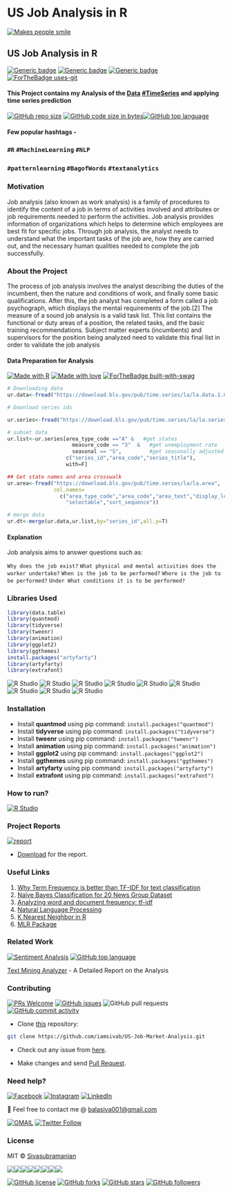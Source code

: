 # US Job Analysis in R
[![Makes people smile](https://forthebadge.com/images/badges/makes-people-smile.svg)](https://github.com/iamsivab)
## US Job Analysis in R
[![Generic badge](https://img.shields.io/badge/Text-Mining-teal.svg?style=for-the-badge)](https://github.com/iamsivab/US-Job-Market-Analysis) 
[![Generic badge](https://img.shields.io/badge/LinkedIn-Connect-blue.svg?style=for-the-badge&logo=linkedin&logoColor=white)](https://www.linkedin.com/in/iamsivab/) [![Generic badge](https://img.shields.io/badge/R-Language-blue.svg?style=for-the-badge)](https://github.com/iamsivab/US-Job-Market-Analysis/) [![ForTheBadge uses-git](http://ForTheBadge.com/images/badges/uses-git.svg)](https://GitHub.com/)

#### This Project contains my Analysis of the [Data](https://download.bls.gov/pub/time.series/la/la.data.1.CurrentS") [#TimeSeries](https://github.com/iamsivab/US-Job-Market-Analysis) and applying time series prediction

[![GitHub repo size](https://img.shields.io/github/repo-size/iamsivab/US-Job-Market-Analysis.svg?logo=github&style=social)](https://github.com/iamsivab) [![GitHub code size in bytes](https://img.shields.io/github/languages/code-size/iamsivab/US-Job-Market-Analysis.svg?logo=git&style=social)](https://github.com/iamsivab/)[![GitHub top language](https://img.shields.io/github/languages/top/iamsivab/US-Job-Market-Analysis.svg?logo=python&style=social)](https://github.com/iamsivab)

#### Few popular hashtags - 
### `#R` `#MachineLearning` `#NLP`
### `#patternlearning` `#BagofWords` `#textanalytics`

### Motivation
Job analysis (also known as work analysis) is a family of procedures to identify the content of a job in terms of activities involved and attributes or job requirements needed to perform the activities. Job analysis provides information of organizations which helps to determine which employees are best fit for specific jobs. Through job analysis, the analyst needs to understand what the important tasks of the job are, how they are carried out, and the necessary human qualities needed to complete the job successfully.

### About the Project

The process of job analysis involves the analyst describing the duties of the incumbent, then the nature and conditions of work, and finally some basic qualifications. After this, the job analyst has completed a form called a job psychograph, which displays the mental requirements of the job.[2] The measure of a sound job analysis is a valid task list. This list contains the functional or duty areas of a position, the related tasks, and the basic training recommendations. Subject matter experts (incumbents) and supervisors for the position being analyzed need to validate this final list in order to validate the job analysis

#### Data Preparation for Analysis

[![Made with R](https://forthebadge.com/images/badges/made-with-r.svg)](https://github.com/iamsivab/US-Job-Market-Analysis) [![Made with love](https://forthebadge.com/images/badges/built-with-love.svg)](https://www.linkedin.com/in/iamsivab/) [![ForTheBadge built-with-swag](http://ForTheBadge.com/images/badges/built-with-swag.svg)](https://www.linkedin.com/in/iamsivab/)

```R
# Downloading data
ur.data<-fread("https://download.bls.gov/pub/time.series/la/la.data.1.CurrentS")

# Download series ids

ur.series<-fread("https://download.bls.gov/pub/time.series/la/la.series")

# subset data
ur.list<-ur.series[area_type_code =="A" &   #get states
                     measure_code == "3"  &   #get unemployment rate
                     seasonal == "S",         #get seasonally adjusted data
                   c("series_id","area_code","series_title"),
                   with=F]

## Get state names and area crosswalk
ur.area<-fread("https://download.bls.gov/pub/time.series/la/la.area",
               col.names=
                 c("area_type_code","area_code","area_text","display_level",
                   "selectable","sort_sequence"))                   

# merge data
ur.dt<-merge(ur.data,ur.list,by="series_id",all.y=T)
```

#### Explanation
Job analysis aims to answer questions such as:

`Why does the job exist?`
`What physical and mental activities does the worker undertake?`
`When is the job to be performed?`
`Where is the job to be performed?`
`Under What conditions it is to be performed?`

### Libraries Used

```R
library(data.table)
library(quantmod)
library(tidyverse)
library(tweenr)
library(animation)
library(ggplot2)
library(ggthemes)
install.packages("artyfarty")
library(artyfarty)
library(extrafont)
```

![R Studio](https://img.shields.io/badge/R-data.table-blue.svg?style=flat&logo=r&logoColor=white) 
![R Studio](https://img.shields.io/badge/R-quantmod-blue.svg?style=flat&logo=r&logoColor=white)
![R Studio](https://img.shields.io/badge/R-tidyverse-blue.svg?style=flat&logo=r&logoColor=white) 
![R Studio](https://img.shields.io/badge/R-animation-blue.svg?style=flat&logo=r&logoColor=white) 
![R Studio](https://img.shields.io/badge/R-tweenr-blue.svg?style=flat&logo=r&logoColor=white)
![R Studio](https://img.shields.io/badge/R-ggplot2-blue.svg?style=flat&logo=r&logoColor=white) 
![R Studio](https://img.shields.io/badge/R-ggthemes-blue.svg?style=flat&logo=r&logoColor=white) 
![R Studio](https://img.shields.io/badge/R-artyfarty-blue.svg?style=flat&logo=r&logoColor=white) 
![R Studio](https://img.shields.io/badge/R-extrafont-blue.svg?style=flat&logo=r&logoColor=white) 

### Installation

- Install **quantmod** using pip command: `install.packages("quantmod")`
- Install **tidyverse** using pip command: `install.packages("tidyverse")`
- Install **tweenr** using pip command: `install.packages("tweenr")`
- Install **animation** using pip command: `install.packages("animation")`
- Install **ggplot2** using pip command: `install.packages("ggplot2")`
- Install **ggthemes** using pip command: `install.packages("ggthemes")`
- Install **artyfarty** using pip command: `install.packages("artyfarty")`
- Install **extrafont** using pip command: `install.packages("extrafont")`

### How to run?

[![R Studio](https://img.shields.io/badge/R-us_sales.R.-lightgrey.svg?logo=R&style=social)](https://github.com/iamsivab/US-Job-Market-Analysis/blob/master/US%20Sales.R)


### Project Reports

[![report](https://img.shields.io/static/v1.svg?label=Project&message=Report&logo=microsoft-word&style=social)](https://github.com/iamsivab/US-Job-Market-Analysis/)

- [Download](https://github.com/iamsivab/US-Job-Market-Analysis/) for the report.

### Useful Links

1. [Why Term Frequency is better than TF-IDF for text classification](https://www.quora.com/Why-does-TF-term-frequency-sometimes-give-better-F-scores-than-TF-IDF-does-for-text-classification)
2. [Naïve Bayes Classification for 20 News Group Dataset]( https://github.com/Loc-Tran/NaiveBayes20NewsGroup)
3. [Analyzing word and document frequency: tf-idf]( https://www.tidytextmining.com/tfidf.html  )
4. [Natural Language Processing](https://krakensystems.co/blog/2018/nlp-syntax-processing)
5. [K Nearest Neighbor in R]( https://www.edureka.co/blog/knn-algorithm-in-r/)
6. [MLR Package]( https://www.analyticsvidhya.com/blog/2016/08/practicing-machine-learning-techniques-in-r-with-mlr-package/)
 

 
### Related Work

[![Sentiment Analysis](https://img.shields.io/static/v1.svg?label=Text&message=Mining&color=lightgray&logo=linkedin&style=social&colorA=critical)](https://www.linkedin.com/in/iamsivab/) [![GitHub top language](https://img.shields.io/github/languages/top/iamsivab/US-Job-Market-Analysis.svg?logo=php&style=social)](https://github.com/iamsivab/)

[Text Mining Analyzer](https://github.com/iamsivab/US-Job-Market-Analysis) - A Detailed Report on the Analysis


### Contributing

[![PRs Welcome](https://img.shields.io/badge/PRs-welcome-brightgreen.svg?logo=github)](https://github.com/iamsivab/US-Job-Market-Analysis/pulls) [![GitHub issues](https://img.shields.io/github/issues/iamsivab/US-Job-Market-Analysis?logo=github)](https://github.com/iamsivab/US-Job-Market-Analysis/issues) ![GitHub pull requests](https://img.shields.io/github/issues-pr/viamsivab/US-Job-Market-Analysis?color=blue&logo=github) 
[![GitHub commit activity](https://img.shields.io/github/commit-activity/y/iamsivab/US-Job-Market-Analysis?logo=github)](https://github.com/iamsivab/US-Job-Market-Analysis/)

- Clone [this](https://github.com/iamsivab/US-Job-Market-Analysis/) repository: 

```bash
git clone https://github.com/iamsivab/US-Job-Market-Analysis.git
```

- Check out any issue from [here](https://github.com/iamsivab/US-Job-Market-Analysis/issues).

- Make changes and send [Pull Request](https://github.com/iamsivab/US-Job-Market-Analysis/pull).
 
### Need help?

[![Facebook](https://img.shields.io/static/v1.svg?label=follow&message=@iamsivab&color=9cf&logo=facebook&style=flat&logoColor=white&colorA=informational)](https://www.facebook.com/iamsivab)  [![Instagram](https://img.shields.io/static/v1.svg?label=follow&message=@iamsivab&color=grey&logo=instagram&style=flat&logoColor=white&colorA=critical)](https://www.instagram.com/iamsivab/) [![LinkedIn](https://img.shields.io/static/v1.svg?label=connect&message=@iamsivab&color=success&logo=linkedin&style=flat&logoColor=white&colorA=blue)](https://www.linkedin.com/in/iamsivab/)

:email: Feel free to contact me @ [balasiva001@gmail.com](https://mail.google.com/mail/)

[![GMAIL](https://img.shields.io/static/v1.svg?label=send&message=balasiva001@gmail.com&color=red&logo=gmail&style=social)](https://www.github.com/iamsivab) [![Twitter Follow](https://img.shields.io/twitter/follow/iamsivab?style=social)](https://twitter.com/iamsivab)


### License

MIT &copy; [Sivasubramanian](https://github.com/iamsivab/US-Job-Market-Analysis/blob/master/LICENSE)

[![](https://sourcerer.io/fame/iamsivab/iamsivab/US-Job-Market-Analysis/images/0)](https://sourcerer.io/fame/iamsivab/iamsivab/US-Job-Market-Analysis/links/0)[![](https://sourcerer.io/fame/iamsivab/iamsivab/US-Job-Market-Analysis/images/1)](https://sourcerer.io/fame/iamsivab/iamsivab/US-Job-Market-Analysis/links/1)[![](https://sourcerer.io/fame/iamsivab/iamsivab/US-Job-Market-Analysis/images/2)](https://sourcerer.io/fame/iamsivab/iamsivab/US-Job-Market-Analysis/links/2)[![](https://sourcerer.io/fame/iamsivab/iamsivab/US-Job-Market-Analysis/images/3)](https://sourcerer.io/fame/iamsivab/iamsivab/US-Job-Market-Analysis/links/3)[![](https://sourcerer.io/fame/iamsivab/iamsivab/US-Job-Market-Analysis/images/4)](https://sourcerer.io/fame/iamsivab/iamsivab/US-Job-Market-Analysis/links/4)[![](https://sourcerer.io/fame/iamsivab/iamsivab/US-Job-Market-Analysis/images/5)](https://sourcerer.io/fame/iamsivab/iamsivab/US-Job-Market-Analysis/links/5)[![](https://sourcerer.io/fame/iamsivab/iamsivab/US-Job-Market-Analysis/images/6)](https://sourcerer.io/fame/iamsivab/iamsivab/US-Job-Market-Analysis/links/6)[![](https://sourcerer.io/fame/iamsivab/iamsivab/US-Job-Market-Analysis/images/7)](https://sourcerer.io/fame/iamsivab/iamsivab/US-Job-Market-Analysis/links/7)


[![GitHub license](https://img.shields.io/github/license/iamsivab/US-Job-Market-Analysis.svg?style=social&logo=github)](https://github.com/iamsivab/US-Job-Market-Analysis/blob/master/LICENSE) 
[![GitHub forks](https://img.shields.io/github/forks/iamsivab/US-Job-Market-Analysis.svg?style=social)](https://github.com/iamsivab/US-Job-Market-Analysis/network) [![GitHub stars](https://img.shields.io/github/stars/iamsivab/US-Job-Market-Analysis.svg?style=social)](https://github.com/iamsivab/US-Job-Market-Analysis/stargazers) [![GitHub followers](https://img.shields.io/github/followers/iamsivab.svg?label=Follow&style=social)](https://github.com/iamsivab/)
